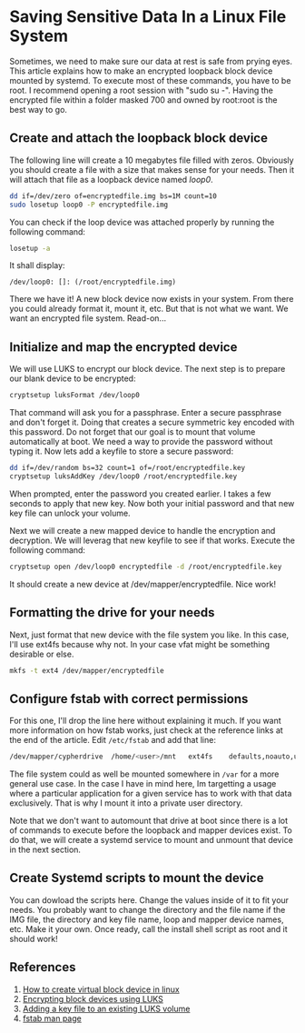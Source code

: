 # Saving Sensitive Data In a Linux File System

Sometimes, we need to make sure our data at rest is safe from prying eyes. This article explains how to make an encrypted loopback block device mounted by systemd.
To execute most of these commands, you have to be root. I recommend opening a root session with "sudo su -". Having the encrypted file within a folder masked 700 and owned by root:root is the best way to go.

## Create and attach the loopback block device

The following line will create a 10 megabytes file filled with zeros. Obviously you should create a file with a size that makes sense for your needs. Then it will attach that file as a loopback device named *loop0*.

```bash
dd if=/dev/zero of=encryptedfile.img bs=1M count=10
sudo losetup loop0 -P encryptedfile.img
```

You can check if the loop device was attached properly by running the following command:

```bash
losetup -a
```

It shall display:

```text
/dev/loop0: []: (/root/encryptedfile.img)
```

There we have it! A new block device now exists in your system. From there you could already format it, mount it, etc. But that is not what we want. We want an encrypted file system. Read-on...

## Initialize and map the encrypted device

We will use LUKS to encrypt our block device. The next step is to prepare our blank device to be encrypted:

```bash
cryptsetup luksFormat /dev/loop0
```

That command will ask you for a passphrase. Enter a secure passphrase and don't forget it. Doing that creates a secure symmetric key encoded with this password. Do not forget that our goal is to mount that volume automatically at boot. We need a way to provide the password without typing it. Now lets add a keyfile to store a secure password:

```bash
dd if=/dev/random bs=32 count=1 of=/root/encryptedfile.key
cryptsetup luksAddKey /dev/loop0 /root/encryptedfile.key
```

When prompted, enter the password you created earlier. I takes a few seconds to apply that new key. Now both your initial password and that new key file can unlock your volume.

Next we will create a new mapped device to handle the encryption and decryption. We will leverag that new keyfile to see if that works. Execute the following command:

```bash
cryptsetup open /dev/loop0 encryptedfile -d /root/encryptedfile.key
```

It should create a new device at /dev/mapper/encryptedfile. Nice work!

## Formatting the drive for your needs

Next, just format that new device with the file system you like. In this case, I'll use ext4fs because why not. In your case vfat might be something desirable or else.

```bash
mkfs -t ext4 /dev/mapper/encryptedfile
```

## Configure fstab with correct permissions

For this one, I'll drop the line here without explaining it much. If you want more information on how fstab works, just check at the reference links at the end of the article. Edit `/etc/fstab` and add that line:

```bash
/dev/mapper/cypherdrive  /home/<user>/mnt   ext4fs    defaults,noauto,umask=007,uid=<user>,gid=<user_group>      0 0
```

The file system could as well be mounted somewhere in `/var` for a more general use case. In the case I have in mind here, Im targetting a usage where a particular application for a given service has to work with that data exclusively. That is why I mount it into a private user directory.

Note that we don't want to automount that drive at boot since there is a lot of commands to execute before the loopback and mapper devices exist. To do that, we will create a systemd service to mount and unmount that device in the next section.

## Create Systemd scripts to mount the device

You can dowload the scripts here. Change the values inside of it to fit your needs. You probably want to change the directory and the file name if the IMG file, the directory and key file name, loop and mapper device names, etc. Make it your own. Once ready, call the install shell script as root and it should work!

## References

1. [How to create virtual block device in linux](https://www.thegeekdiary.com/how-to-create-virtual-block-device-loop-device-filesystem-in-linux/)
2. [Encrypting block devices using LUKS](https://access.redhat.com/documentation/en-us/red_hat_enterprise_linux/8/html/security_hardening/encrypting-block-devices-using-luks_security-hardening)
3. [Adding a key file to an existing LUKS volume](https://access.redhat.com/solutions/230993)
4. [fstab man page](https://man7.org/linux/man-pages/man5/fstab.5.html)
